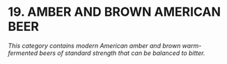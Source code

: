 # 19. AMBER AND BROWN AMERICAN BEER

_This category contains modern American amber and brown warm-fermented beers of standard strength that can be balanced to bitter._
